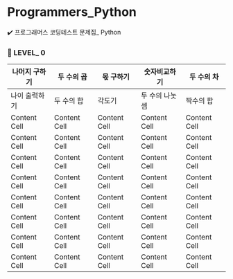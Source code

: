 # Programmers_Python
✔️ 프로그래머스 코딩테스트 문제집_ Python

### 🔻 LEVEL_ 0

| 나머지 구하기 | 두 수의 곱 | 몫 구하기 | 숫자비교하기 | 두 수의 차 |
| ------------ | ------------- | ------------- | ------------- | ------------- |
| 나이 출력하기 | 두 수의 합  | 각도기  | 두 수의 나눗셈  | 짝수의 합  |
| Content Cell | Content Cell  | Content Cell  | Content Cell  | Content Cell  |
| Content Cell | Content Cell  | Content Cell  | Content Cell  | Content Cell  |
| Content Cell | Content Cell  | Content Cell  | Content Cell  | Content Cell  |
| Content Cell | Content Cell  | Content Cell  | Content Cell  | Content Cell  |
| Content Cell | Content Cell  | Content Cell  | Content Cell  | Content Cell  |
| Content Cell | Content Cell  | Content Cell  | Content Cell  | Content Cell  |
| Content Cell | Content Cell  | Content Cell  | Content Cell  | Content Cell  |
| Content Cell | Content Cell  | Content Cell  | Content Cell  | Content Cell  |
